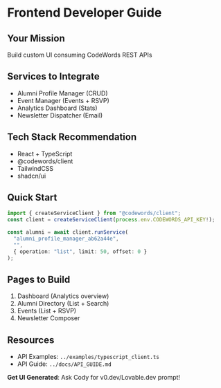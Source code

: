 # Frontend Developer Guide

## Your Mission
Build custom UI consuming CodeWords REST APIs

## Services to Integrate
- Alumni Profile Manager (CRUD)
- Event Manager (Events + RSVP)
- Analytics Dashboard (Stats)
- Newsletter Dispatcher (Email)

## Tech Stack Recommendation
- React + TypeScript
- @codewords/client
- TailwindCSS
- shadcn/ui

## Quick Start
```typescript
import { createServiceClient } from "@codewords/client";
const client = createServiceClient(process.env.CODEWORDS_API_KEY!);

const alumni = await client.runService(
  "alumni_profile_manager_ab62a44e",
  "",
  { operation: "list", limit: 50, offset: 0 }
);
```

## Pages to Build
1. Dashboard (Analytics overview)
2. Alumni Directory (List + Search)
3. Events (List + RSVP)
4. Newsletter Composer

## Resources
- API Examples: `../examples/typescript_client.ts`
- API Guide: `../docs/API_GUIDE.md`

**Get UI Generated**: Ask Cody for v0.dev/Lovable.dev prompt!
